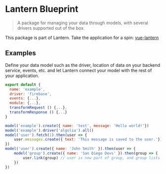 # Lantern Blueprint

> A package for managing your data through models, with several drivers supported out of the box.

This package is part of Lantern. Take the application for a spin: [vue-lantern](https://lantern-1dd90.firebaseapp.com)

## Examples
Define your data model such as the driver, location of data on your backend service, events, etc. and let Lantern connect your model with the rest of your application.

``` javascript
export default {
  name: 'example',
  driver: 'firebase',
  events: {...},
  module: {...},
  transformRequest () {...},
  transformResponse () {...}
}
```

``` javascript
model('example').create({ name: 'test', message: 'Hello world!'})
model('example').driver('algolia').all()
model('user').fetch(1).then(user => {
	user.messages.create({ text: 'This message is saved to the user.'})
})
model('user').create({ name: 'John Smith' }).then(user => {
	model('group').create({ name: 'San Diego Devs' }).then(group => {
		user.link(group) // user is now part of group, and group lists the user
	})
})
```


